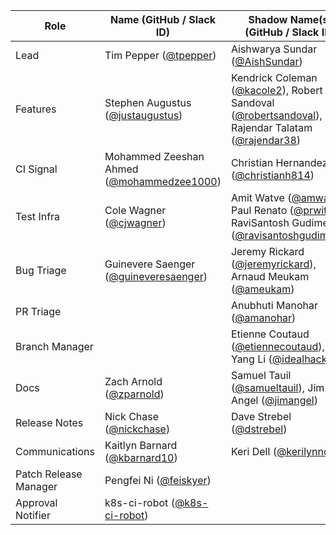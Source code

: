 | **Role** | **Name** (**GitHub / Slack ID**)  | **Shadow Name(s) (GitHub / Slack ID)** |
| ------ | ------ | ------ |
| Lead | Tim Pepper ([@tpepper](https://github.com/tpepper)) | Aishwarya Sundar ([@AishSundar](https://github.com/AishSundar)) |
| Features | Stephen Augustus ([@justaugustus](https://github.com/justaugustus)) | Kendrick Coleman ([@kacole2](https://github.com/kacole2)), Robert Sandoval ([@robertsandoval](https://github.com/robertsandoval)), Rajendar Talatam ([@rajendar38](https://github.com/rajendar38)) |
| CI Signal | Mohammed Zeeshan Ahmed ([@mohammedzee1000](https://github.com/mohammedzee1000)) | Christian Hernandez ([@christianh814](https://github.com/christianh814)) |
| Test Infra | Cole Wagner ([@cjwagner](https://github.com/cjwagner)) | Amit Watve ([@amwat](https://github.com/amwat)), Paul Renato ([@prwitt](https://github.com/prwitt)), RaviSantosh Gudimetla ([@ravisantoshgudimetla](https://github.com/ravisantoshgudimetla)) |
| Bug Triage | Guinevere Saenger ([@guineveresaenger](https://github.com/guineveresaenger)) | Jeremy Rickard ([@jeremyrickard](https://github.com/jeremyrickard)), Arnaud Meukam ([@ameukam](https://github.com/ameukam)) |
| PR Triage || Anubhuti Manohar ([@amanohar](https://github.com/amanohar)) |
| Branch Manager || Etienne Coutaud ([@etiennecoutaud](https://github.com/etiennecoutaud)), Yang Li ([@idealhack](https://github.com/idealhack)) |
| Docs | Zach Arnold ([@zparnold](https://github.com/zparnold)) | Samuel Tauil ([@samueltauil](https://github.com/samueltauil)), Jim Angel ([@jimangel](https://github.com/jimangel)) |
| Release Notes | Nick Chase ([@nickchase](https://github.com/nickchase)) | Dave Strebel ([@dstrebel](https://github.com/dstrebel)) |
| Communications | Kaitlyn Barnard ([@kbarnard10](https://github.com/kbarnard10)) | Keri Dell ([@kerilynndell](https://github.com/kerilynndell)) |
| Patch Release Manager | Pengfei Ni ([@feiskyer](https://github.com/feiskyer)) ||
| Approval Notifier | k8s-ci-robot ([@k8s-ci-robot](https://github.com/k8s-ci-robot)) ||

